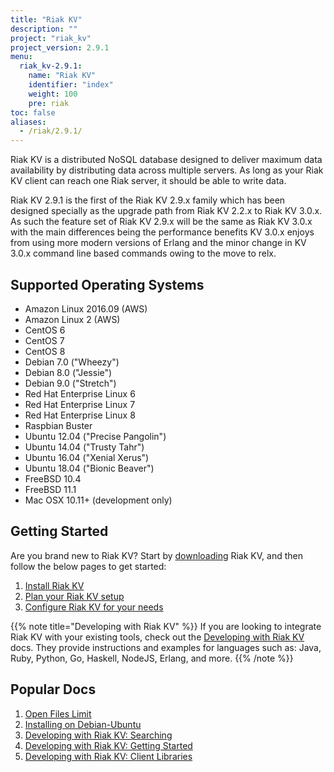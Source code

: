 ```yaml
---
title: "Riak KV"
description: ""
project: "riak_kv"
project_version: 2.9.1
menu:
  riak_kv-2.9.1:
    name: "Riak KV"
    identifier: "index"
    weight: 100
    pre: riak
toc: false
aliases:
  - /riak/2.9.1/
---
```


[aboutenterprise]: https://www.tiot.jp/en/about-us/contact-us/
[config index]: {{<baseurl>}}riak/kv/2.9.1/configuring
[downloads]: {{<baseurl>}}riak/kv/2.9.1/downloads/
[install index]: {{<baseurl>}}riak/kv/2.9.1/setup/installing/
[plan index]: {{<baseurl>}}riak/kv/2.9.1/setup/planning
[perf open files]: {{<baseurl>}}riak/kv/2.9.1/using/performance/open-files-limit
[install debian & ubuntu]: {{<baseurl>}}riak/kv/2.9.1/setup/installing/debian-ubuntu
[usage search]: {{<baseurl>}}riak/kv/2.9.1/developing/usage/search
[getting started]: {{<baseurl>}}riak/kv/2.9.1/developing/getting-started
[dev client libraries]: {{<baseurl>}}riak/kv/2.9.1/developing/client-libraries



Riak KV is a distributed NoSQL database designed to deliver maximum data availability by distributing data across multiple servers. As long as your Riak KV client can reach one Riak server, it should be able to write data.

Riak KV 2.9.1 is the first of the Riak KV 2.9.x family which has been designed specially as the upgrade path from Riak KV 2.2.x to Riak KV 3.0.x. As such the feature set of Riak KV 2.9.x will be the same as Riak KV 3.0.x with the main differences being the performance benefits KV 3.0.x enjoys from using more modern versions of Erlang and the minor change in KV 3.0.x command line based commands owing to the move to relx.

## Supported Operating Systems

- Amazon Linux 2016.09 (AWS)
- Amazon Linux 2 (AWS)
- CentOS 6
- CentOS 7
- CentOS 8
- Debian 7.0 ("Wheezy")
- Debian 8.0 ("Jessie")
- Debian 9.0 ("Stretch")
- Red Hat Enterprise Linux 6
- Red Hat Enterprise Linux 7
- Red Hat Enterprise Linux 8
- Raspbian Buster
- Ubuntu 12.04 ("Precise Pangolin")
- Ubuntu 14.04 ("Trusty Tahr")
- Ubuntu 16.04 ("Xenial Xerus")
- Ubuntu 18.04 ("Bionic Beaver")
- FreeBSD 10.4
- FreeBSD 11.1
- Mac OSX 10.11+ (development only)

## Getting Started

Are you brand new to Riak KV? Start by [downloading][downloads] Riak KV, and then follow the below pages to get started:

1. [Install Riak KV][install index]
2. [Plan your Riak KV setup][plan index]
3. [Configure Riak KV for your needs][config index]

{{% note title="Developing with Riak KV" %}}
If you are looking to integrate Riak KV with your existing tools, check out the [Developing with Riak KV]({{<baseurl>}}riak/kv/2.9.1/developing) docs. They provide instructions and examples for languages such as: Java, Ruby, Python, Go, Haskell, NodeJS, Erlang, and more.
{{% /note %}}

## Popular Docs

1. [Open Files Limit][perf open files]
2. [Installing on Debian-Ubuntu][install debian & ubuntu]
3. [Developing with Riak KV: Searching][usage search]
4. [Developing with Riak KV: Getting Started][getting started]
5. [Developing with Riak KV: Client Libraries][dev client libraries]
